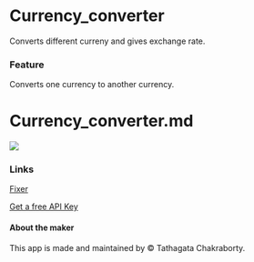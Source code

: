 # Currency_converter
Converts different curreny and gives exchange rate.
### Feature

Converts one currency to another currency. 


# Currency_converter.md

![](https://cdn4.iconfinder.com/data/icons/currency-exchange-1/100/currency-exchange-49-512.png)







### Links

[Fixer](https://fixer.io)

[Get a free API Key](https://fixer.io/signup/free)



#### About the maker

<p>This app is made and maintained by &copy Tathagata Chakraborty.</p>
